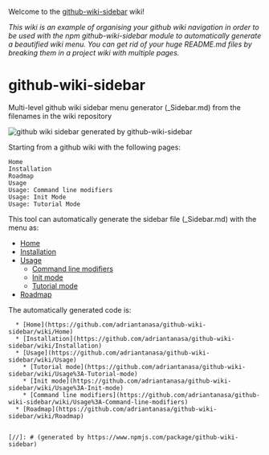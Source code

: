 Welcome to the [github-wiki-sidebar](https://www.npmjs.com/package/github-wiki-sidebar) wiki!

_This wiki is an example of organising your github wiki navigation in order to be used with the npm github-wiki-sidebar module to automatically generate a beautified wiki menu. You can get rid of your huge README.md files by breaking them in a project wiki with multiple pages._

# github-wiki-sidebar

Multi-level github wiki sidebar menu generator (\_Sidebar.md) from the filenames in the wiki repository 

![github wiki sidebar generated by github-wiki-sidebar](https://raw.githubusercontent.com/wiki/adriantanasa/github-wiki-sidebar/images/github-wiki-sidebar-generator.png)

Starting from a github wiki with the following pages:

```
Home
Installation
Roadmap
Usage
Usage: Command line modifiers
Usage: Init Mode
Usage: Tutorial Mode
```

This tool can automatically generate the sidebar file (_Sidebar.md) with the menu as:

  * [Home](https://github.com/adriantanasa/github-wiki-sidebar/wiki/Home)
  * [Installation](https://github.com/adriantanasa/github-wiki-sidebar/wiki/Installation)
  * [Usage](https://github.com/adriantanasa/github-wiki-sidebar/wiki/Usage)
    * [Command line modifiers](https://github.com/adriantanasa/github-wiki-sidebar/wiki/Usage%3A-Command-line-modifiers)
    * [Init mode](https://github.com/adriantanasa/github-wiki-sidebar/wiki/Usage%3A-Init-mode)
    * [Tutorial mode](https://github.com/adriantanasa/github-wiki-sidebar/wiki/Usage%3A-Tutorial-mode)
  * [Roadmap](https://github.com/adriantanasa/github-wiki-sidebar/wiki/Roadmap)

The automatically generated code is:

```mardown
  * [Home](https://github.com/adriantanasa/github-wiki-sidebar/wiki/Home)
  * [Installation](https://github.com/adriantanasa/github-wiki-sidebar/wiki/Installation)
  * [Usage](https://github.com/adriantanasa/github-wiki-sidebar/wiki/Usage)
    * [Tutorial mode](https://github.com/adriantanasa/github-wiki-sidebar/wiki/Usage%3A-Tutorial-mode)
    * [Init mode](https://github.com/adriantanasa/github-wiki-sidebar/wiki/Usage%3A-Init-mode)
    * [Command line modifiers](https://github.com/adriantanasa/github-wiki-sidebar/wiki/Usage%3A-Command-line-modifiers)
  * [Roadmap](https://github.com/adriantanasa/github-wiki-sidebar/wiki/Roadmap)


[//]: # (generated by https://www.npmjs.com/package/github-wiki-sidebar)

```
